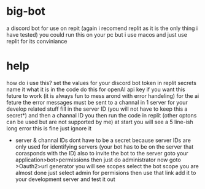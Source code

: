 # big-bot
a discord bot for use on repit (again i recomend replit as it is the only thing i have tested)
you could run this on your pc but i use macos and just use replit for its conviniance

# help
how do i use this?
set the values for your discord bot token in replit secrets name it what it is in the code
do this for openAI api key if you want this feture to work (it is always fun to mess arond with error handeling)
for the ai feture the error messages must be sent to a channal in 1 server for your develop related stuff
fill in the server ID (you will not have to keep this a secret*) and then a channal ID
you then run the code in replit (other optons can be used but are not supported by me)
at start you will see a 5 line-ish long error this is fine just ignore it

* server & channal IDs dont have to be a secret because server IDs are only used for identifying servers (your bot has to be on the server that corasponds with the ID)
  also to invite the bot to the server goto your application>bot>permissions then just do administrator now goto >Oauth2>url generator you will see scopes select the bot
  scope you are almost done just select admin for permisions then use that link add it to your development server and test it out
